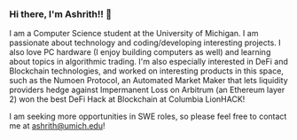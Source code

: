 ### Hi there, I'm Ashrith!! 👋

I am a Computer Science student at the University of Michigan. I am passionate about technology and coding/developing interesting projects. I also love PC hardware (I enjoy building computers as well) and learning about topics in algorithmic trading. I'm also especially interested in DeFi and Blockchain technologies, and worked on interesting products in this space, such as the Numoen Protocol, an Automated Market Maker that lets liquidity providers hedge against Impermanent Loss on Arbitrum (an Ethereum layer 2) won the best DeFi Hack at Blockchain at Columbia LionHACK! 

I am seeking more opportunities in SWE roles, so please feel free to contact me at ashrith@umich.edu!


<!--
**ashrithb/ashrithb** is a ✨ _special_ ✨ repository because its `README.md` (this file) appears on your GitHub profile.

Here are some ideas to get you started:

- 🔭 I’m currently working on ...
- 🌱 I’m currently learning ...
- 👯 I’m looking to collaborate on ...
- 🤔 I’m looking for help with ...
- 💬 Ask me about ...
- 📫 How to reach me: ...
- 😄 Pronouns: ...
- ⚡ Fun fact: ...
-->
